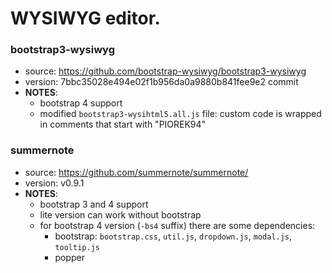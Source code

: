 # WYSIWYG editor.

### bootstrap3-wysiwyg
* source: https://github.com/bootstrap-wysiwyg/bootstrap3-wysiwyg
* version: 7bbc35028e494e02f1b956da0a9880b841fee9e2 commit
* __NOTES__:
  - bootstrap 4 support
  - modified `bootstrap3-wysihtml5.all.js` file: custom code is wrapped in comments that start with "PIOREK94"

### summernote
* source: https://github.com/summernote/summernote/
* version: v0.9.1
* __NOTES__:
  - bootstrap 3 and 4 support
  - lite version can work without bootstrap
  - for bootstrap 4 version (`-bs4` suffix) there are some dependencies:
    * bootstrap: `bootstrap.css`, `util.js`, `dropdown.js`, `modal.js`, `tooltip.js`
    * popper
